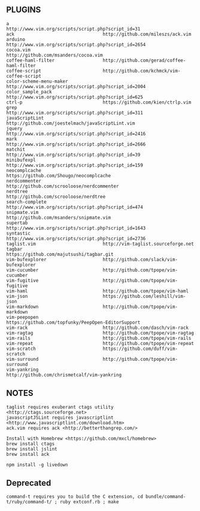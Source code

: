 PLUGINS
---
    a                                   http://www.vim.org/scripts/script.php?script_id=31
    ack                                 http://github.com/mileszs/ack.vim
    arduino                             http://www.vim.org/scripts/script.php?script_id=2654
    cocoa.vim                           http://github.com/msanders/cocoa.vim
    coffee-haml-filter                  http://github.com/gerad/coffee-haml-filter
    coffee-script                       http://github.com/kchmck/vim-coffee-script
    color-scheme-menu-maker             http://www.vim.org/scripts/script.php?script_id=2004
    color_sample_pack                   http://www.vim.org/scripts/script.php?script_id=625
    ctrl-p                              https://github.com/kien/ctrlp.vim
    grep                                http://www.vim.org/scripts/script.php?script_id=311
    javaScriptLint                      http://github.com/joestelmach/javaScriptLint.vim
    jquery                              http://www.vim.org/scripts/script.php?script_id=2416
    mark                                http://www.vim.org/scripts/script.php?script_id=2666
    matchit                             http://www.vim.org/scripts/script.php?script_id=39
    minibufexpl                         http://www.vim.org/scripts/script.php?script_id=159
    neocomplcache                       https://github.com/Shougo/neocomplcache
    nerdcommenter                       http://github.com/scrooloose/nerdcommenter
    nerdtree                            http://github.com/scrooloose/nerdtree
    search-complete                     http://www.vim.org/scripts/script.php?script_id=474
    snipmate.vim                        http://github.com/msanders/snipmate.vim
    supertab                            http://www.vim.org/scripts/script.php?script_id=1643
    syntastic                           http://www.vim.org/scripts/script.php?script_id=2736
    taglist.vim                         http://vim-taglist.sourceforge.net
    tagbar                              https://github.com/majutsushi/tagbar.git
    vim-bufexplorer                     http://github.com/slack/vim-bufexplorer
    vim-cucumber                        http://github.com/tpope/vim-cucumber
    vim-fugitive                        http://github.com/tpope/vim-fugitive
    vim-haml                            http://github.com/tpope/vim-haml
    vim-json                            https://github.com/leshill/vim-json
    vim-markdown                        http://github.com/tpope/vim-markdown
    vim-peepopen                        https://github.com/topfunky/PeepOpen-EditorSupport
    vim-rack                            http://github.com/dasch/vim-rack
    vim-ragtag                          http://github.com/tpope/vim-ragtag
    vim-rails                           http://github.com/tpope/vim-rails
    vim-repeat                          http://github.com/tpope/vim-repeat
    vim-scratch                         https://github.com/duff/vim-scratch
    vim-surround                        http://github.com/tpope/vim-surround
    vim-yankring                        http://github.com/chrismetcalf/vim-yankring

NOTES
---
    taglist requires exuberant ctags utility <http://ctags.sourceforge.net>
    javascriptJSLint requires javascriptlint <http://www.javascriptlint.com/download.htm>
    ack.vim requires ack <http://betterthangrep.com/>

    Install with Homebrew <https://github.com/mxcl/homebrew>
    brew install ctags
    brew install jslint
    brew install ack

    npm install -g livedown


Deprecated
---
    command-t requires you to build the C extension, cd bundle/command-t/ruby/command-t/ ; ruby extconf.rb ; make
